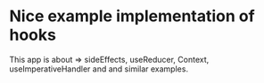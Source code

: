 # Nice example implementation of hooks


This app is about => sideEffects, useReducer, Context, useImperativeHandler and and similar examples.
